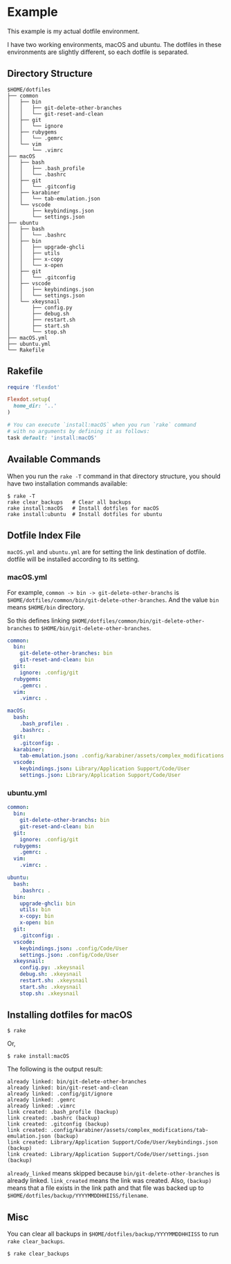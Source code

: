 # Example

This example is my actual dotfile environment.

I have two working environments, macOS and ubuntu. The dotfiles in these environments are slightly different, so each dotfile is separated.

## Directory Structure

```
$HOME/dotfiles
├── common
│   ├── bin
│   │   ├── git-delete-other-branches
│   │   └── git-reset-and-clean
│   ├── git
│   │   └── ignore
│   ├── rubygems
│   │   └── .gemrc
│   └── vim
│       └── .vimrc
├── macOS
│   ├── bash
│   │   ├── .bash_profile
│   │   └── .bashrc
│   ├── git
│   │   └── .gitconfig
│   ├── karabiner
│   │   └── tab-emulation.json
│   └── vscode
│       ├── keybindings.json
│       └── settings.json
├── ubuntu
│   ├── bash
│   │   └── .bashrc
│   ├── bin
│   │   ├── upgrade-ghcli
│   │   ├── utils
│   │   ├── x-copy
│   │   └── x-open
│   ├── git
│   │   └── .gitconfig
│   ├── vscode
│   │   ├── keybindings.json
│   │   └── settings.json
│   └── xkeysnail
│       ├── config.py
│       ├── debug.sh
│       ├── restart.sh
│       ├── start.sh
│       └── stop.sh
├── macOS.yml
├── ubuntu.yml
└── Rakefile
```

## Rakefile

```ruby
require 'flexdot'

Flexdot.setup(
  home_dir: '..'
)

# You can execute `install:macOS` when you run `rake` command
# with no arguments by defining it as follows:
task default: 'install:macOS'
```

## Available Commands

When you run the `rake -T` command in that directory structure, you should have two installation commands available:

    $ rake -T
    rake clear_backups   # Clear all backups
    rake install:macOS   # Install dotfiles for macOS
    rake install:ubuntu  # Install dotfiles for ubuntu

## Dotfile Index File

`macOS.yml` and `ubuntu.yml` are for setting the link destination of dotfile. dotfile will be installed according to its setting.

### macOS.yml

For example, `common -> bin -> git-delete-other-branchs` is `$HOME/dotfiles/common/bin/git-delete-other-branches`.
And the value `bin` means `$HOME/bin` directory.

So this defines linking `$HOME/dotfiles/common/bin/git-delete-other-branches` to `$HOME/bin/git-delete-other-branches`.


```yml
common:
  bin:
    git-delete-other-branches: bin
    git-reset-and-clean: bin
  git:
    ignore: .config/git
  rubygems:
    .gemrc: .
  vim:
    .vimrc: .

macOS:
  bash:
    .bash_profile: .
    .bashrc: .
  git:
    .gitconfig: .
  karabiner:
    tab-emulation.json: .config/karabiner/assets/complex_modifications
  vscode:
    keybindings.json: Library/Application Support/Code/User
    settings.json: Library/Application Support/Code/User
```

### ubuntu.yml

```yml
common:
  bin:
    git-delete-other-branchs: bin
    git-reset-and-clean: bin
  git:
    ignore: .config/git
  rubygems:
    .gemrc: .
  vim:
    .vimrc: .

ubuntu:
  bash:
    .bashrc: .
  bin:
    upgrade-ghcli: bin
    utils: bin
    x-copy: bin
    x-open: bin
  git:
    .gitconfig: .
  vscode:
    keybindings.json: .config/Code/User
    settings.json: .config/Code/User
  xkeysnail:
    config.py: .xkeysnail
    debug.sh: .xkeysnail
    restart.sh: .xkeysnail
    start.sh: .xkeysnail
    stop.sh: .xkeysnail
```

## Installing dotfiles for macOS

    $ rake

Or,

    $ rake install:macOS

The following is the output result:

```
already linked: bin/git-delete-other-branches
already linked: bin/git-reset-and-clean
already linked: .config/git/ignore
already linked: .gemrc
already linked: .vimrc
link created: .bash_profile (backup)
link created: .bashrc (backup)
link created: .gitconfig (backup)
link created: .config/karabiner/assets/complex_modifications/tab-emulation.json (backup)
link created: Library/Application Support/Code/User/keybindings.json (backup)
link created: Library/Application Support/Code/User/settings.json (backup)
```

`already_linked` means skipped because `bin/git-delete-other-branches` is already linked. `link_created` means the link was created.
Also, `(backup)` means that a file exists in the link path and that file was backed up to `$HOME/dotfiles/backup/YYYYMMDDHHIISS/filename`.

## Misc

You can clear all backups in `$HOME/dotfiles/backup/YYYYMMDDHHIISS` to run `rake clear_backups`.

    $ rake clear_backups

